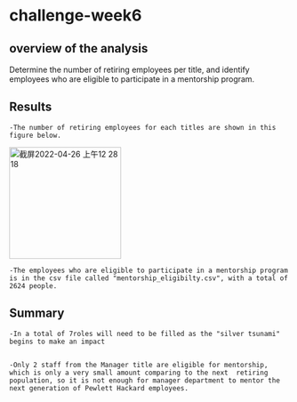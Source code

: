 # challenge-week6

## overview of the analysis


Determine the number of retiring employees per title, and identify employees who are eligible to participate in a mentorship program. 



## Results

    -The number of retiring employees for each titles are shown in this figure below.


<img width="201" alt="截屏2022-04-26 上午12 28 18" src="https://user-images.githubusercontent.com/100896537/165221262-6d24d852-abe2-4562-b651-66e21af3be3d.png">


    -The employees who are eligible to participate in a mentorship program is in the csv file called "mentorship_eligibilty.csv", with a total of 2624 people.




## Summary
    -In a total of 7roles will need to be filled as the "silver tsunami" begins to make an impact


    -Only 2 staff from the Manager title are eligible for mentorship, which is only a very small amount comparing to the next  retiring population, so it is not enough for manager department to mentor the next generation of Pewlett Hackard employees.

